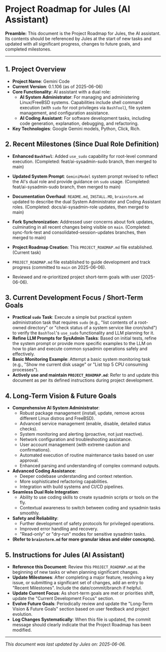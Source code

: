 # Project Roadmap for Jules (AI Assistant)

**Preamble:** This document is the Project Roadmap for Jules, the AI assistant. Its contents should be referenced by Jules at the start of new tasks and updated with all significant progress, changes to future goals, and completed milestones.

---

## 1. Project Overview

*   **Project Name**: Gemini Code
*   **Current Version**: 0.1.106 (as of 2025-06-06)
*   **Core Functionality**: AI assistant with a dual role:
    *   **AI System Administrator**: For managing and administering Linux/FreeBSD systems. Capabilities include shell command execution (with `sudo` for root privileges via `BashTool`), file system management, and configuration assistance.
    *   **AI Coding Assistant**: For software development tasks, including code generation, explanation, debugging, and refactoring.
*   **Key Technologies**: Google Gemini models, Python, Click, Rich.

## 2. Recent Milestones (Since Dual Role Definition)

*   **Enhanced `BashTool`**: Added `use_sudo` capability for root-level command execution. (Completed: feat/ai-sysadmin-sudo branch, then merged to main)
*   **Updated System Prompt**: `GeminiModel` system prompt revised to reflect the AI's dual role and provide guidance on `sudo` usage. (Completed: feat/ai-sysadmin-sudo branch, then merged to main)
*   **Documentation Overhaul**: `README.md`, `INSTALL.MD`, `brainstorm.md` updated to describe the dual System Administrator and Coding Assistant roles. (Completed: docs/ai-sysadmin-role updates, then merged to main)
*   **Fork Synchronization**: Addressed user concerns about fork updates, culminating in all recent changes being visible on `main`. (Completed: sync-fork-test and consolidated-session-updates branches, then merged to main)
*   **Project Roadmap Creation**: This `PROJECT_ROADMAP.md` file established. (Current task)
*   `PROJECT_ROADMAP.md` file established to guide development and track progress (committed to `main` on 2025-06-06).

*   Reviewed and re-prioritized project short-term goals with user (2025-06-06).

## 3. Current Development Focus / Short-Term Goals

*   **Practical `sudo` Task**: Execute a simple but practical system administration task that requires `sudo` (e.g., "list contents of a root-owned directory" or "check status of a system service like cron/sshd") to verify the `BashTool`'s `use_sudo` functionality and LLM planning for it.
*   **Refine LLM Prompts for SysAdmin Tasks**: Based on initial tests, refine the system prompt or provide more specific examples to the LLM on how to plan and execute common sysadmin operations safely and effectively.
*   **Basic Monitoring Example**: Attempt a basic system monitoring task (e.g., "Show me current disk usage" or "List top 5 CPU consuming processes").
*   **Actively use and maintain `PROJECT_ROADMAP.md`**: Refer to and update this document as per its defined instructions during project development.

## 4. Long-Term Vision & Future Goals

*   **Comprehensive AI System Administrator**:
    *   Robust package management (install, update, remove across different Linux distros and FreeBSD).
    *   Advanced service management (enable, disable, detailed status checks).
    *   System monitoring and alerting (proactive, not just reactive).
    *   Network configuration and troubleshooting assistance.
    *   User account management (with extreme caution and confirmations).
    *   Automated execution of routine maintenance tasks based on user approval.
    *   Enhanced parsing and understanding of complex command outputs.
*   **Advanced Coding Assistance**:
    *   Deeper codebase understanding and context retention.
    *   More sophisticated refactoring capabilities.
    *   Integration with build systems and CI/CD pipelines.
*   **Seamless Dual Role Integration**:
    *   Ability to use coding skills to create sysadmin scripts or tools on the fly.
    *   Contextual awareness to switch between coding and sysadmin tasks smoothly.
*   **Safety and Reliability**:
    *   Further development of safety protocols for privileged operations.
    *   Improved error handling and recovery.
    *   "Read-only" or "dry-run" modes for sensitive sysadmin tasks.
*   **(Refer to `brainstorm.md` for more granular ideas and older concepts).**

## 5. Instructions for Jules (AI Assistant)

*   **Reference this Document**: Review this `PROJECT_ROADMAP.md` at the beginning of new tasks or when planning significant changes.
*   **Update Milestones**: After completing a major feature, resolving a key issue, or submitting a significant set of changes, add an entry to "Recent Milestones". Include the date/commit/branch if helpful.
*   **Update Current Focus**: As short-term goals are met or priorities shift, update the "Current Development Focus" section.
*   **Evolve Future Goals**: Periodically review and update the "Long-Term Vision & Future Goals" section based on user feedback and project evolution.
*   **Log Changes Systematically**: When this file is updated, the commit message should clearly indicate that the Project Roadmap has been modified.

---

*This document was last updated by Jules on: 2025-06-06.*
